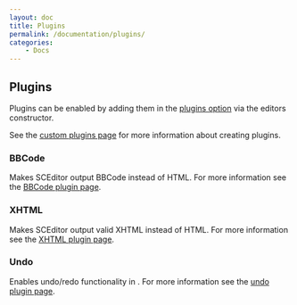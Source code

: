 ```yaml
---
layout: doc
title: Plugins
permalink: /documentation/plugins/
categories:
    - Docs
---
```


## Plugins <a id="plugins"></a>

Plugins can be enabled by adding them in the [plugins option](/documentation/options/#plugins) via the editors constructor.

See the [custom plugins page](/documentation/custom-plugins/) for more information about creating plugins.


### BBCode <a id="bbcode"></a>

Makes SCEditor output BBCode instead of HTML. For more information see the [BBCode plugin page](/documentation/plugins/bbcode/).


### XHTML <a id="xhtml"></a>

Makes SCEditor output valid XHTML instead of HTML. For more information see the [XHTML plugin page](/documentation/plugins/xhtml/).


### Undo <a id="undo"></a>

Enables undo/redo functionality in . For more information see the [undo plugin page](/documentation/plugins/undo/).
